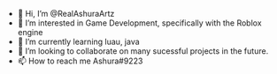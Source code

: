 - 👋 Hi, I’m @RealAshuraArtz
- 👀 I’m interested in Game Development, specifically with the Roblox engine
- 🌱 I’m currently learning luau, java
- 💞️ I’m looking to collaborate on many sucessful projects in the future.
- 📫 How to reach me Ashura#9223

<!---
RealAshuraArtz/RealAshuraArtz is a ✨ special ✨ repository because its `README.md` (this file) appears on your GitHub profile.
You can click the Preview link to take a look at your changes.
--->

